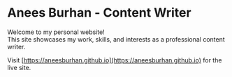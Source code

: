 # Anees Burhan - Content Writer

Welcome to my personal website!  
This site showcases my work, skills, and interests as a professional content writer.

Visit [https://aneesburhan.github.io](https://aneesburhan.github.io) for the live site.
